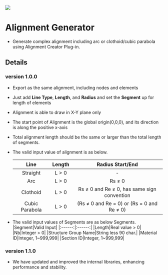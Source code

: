 ![](https://hubs.ly/Q02hxwP10)

# Alignment Generator

- Generate complex alignment including arc or clothoid/cubic parabola using Alignment Creator Plug-in.

## Details

### version 1.0.0

- Export as the same alignment, including nodes and elements
- Just add **Line Type**, **Length**, and **Radius** and set the **Segment** up for length of elements
- Alignment is able to draw in X-Y plane only
- The start point of Alignment is the global origin(0,0,0), and its direction is along the positive x-axis
- Total alignment length should be the same or larger than the total length of segments.
- The valid input value of alignment is as below.

  |      Line      | Length |              Radius Start/End               |
  | :------------: | :----: | :-----------------------------------------: |
  |    Straight    | L > 0  |                      -                      |
  |      Arc       | L > 0  |                   Rs ≠ 0                    |
  |    Clothoid    | L > 0  | Rs ≠ 0 and Re ≠ 0, has same sign convention |
  | Cubic Parabola | L > 0  | (Rs ≠ 0 and Re = 0) or (Rs = 0 and Re ≠ 0)  |

- The valid input values of Segments are as below Segments.
  |Segment|Valid Input|
  |:------:|:------:|
  |Length|Real value > 0|
  |Nb|Integer > 0|
  |Structure Group Name|String less 90 char.|
  |Material ID|Integer, 1~999,999|
  |Section ID|Integer, 1~999,999|

### version 1.1.0

- We have updated and improved the internal libraries, enhancing performance and stability.
